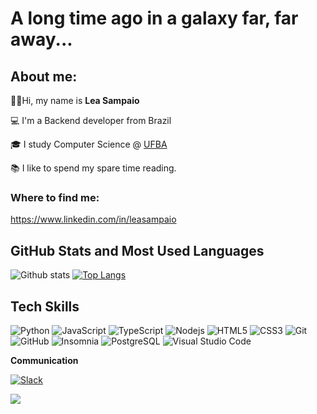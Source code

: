 
# A long time ago in a galaxy far, far away... 



## About me:

:woman_technologist:Hi, my name is  <strong>Lea Sampaio</strong>

 💻 I'm a Backend developer from Brazil

🎓 I study Computer Science @ [UFBA](https://www.ufba.br/)


 📚 I like to spend my spare time reading.


### Where to find me:

https://www.linkedin.com/in/leasampaio



## GitHub Stats and Most Used Languages

![Github stats](https://github-readme-stats.vercel.app/api?username=leasampaio&hide=issues&theme=gruvbox&show_icons=true&hide_border=false&count_private=true&include_all_commits=true&line_height=24.5)
[![Top Langs](https://github-readme-stats.vercel.app/api/top-langs/?username=leasampaio&layout=compact&theme=gruvbox&langs_count=10)](https://github.com/leasampaio/github-readme-stats)


## Tech Skills
![Python](https://img.shields.io/badge/-Python-black?style=flat-square&logo=python)
![JavaScript](https://img.shields.io/badge/-JavaScript-black?style=flat-square&logo=javascript)
![TypeScript](https://img.shields.io/badge/-TypeScript-007ACC?style=flat-square&logo=typescript)
![Nodejs](https://img.shields.io/badge/NodeJs-339933.svg?logo=node.js&logoColor=white)
![HTML5](https://img.shields.io/badge/-HTML5-E34F26?style=flat-square&logo=html5&logoColor=white)
![CSS3](https://img.shields.io/badge/-CSS3-1572B6?style=flat-square&logo=css3)
![Git](https://img.shields.io/badge/-Git-black?style=flat-square&logo=git)
![GitHub](https://img.shields.io/badge/-GitHub-181717?style=flat-square&logo=github)
![Insomnia](https://img.shields.io/badge/-Insomnia-5849BE?style=flat-square&logo=Insomnia&link=https://github.com/ildaneta/)
![PostgreSQL](https://img.shields.io/badge/-PostgreSQL-336791?style=flat-square&logo=postgresql&link=https://github.com/ildaneta/)
![Visual Studio Code](https://img.shields.io/badge/-Visual%20Studio%20Code-007ACC?style=flat-square&logo=VisualStudioCode&link=https://github.com/ildaneta/)

**Communication**

[![Slack](https://img.shields.io/badge/-Slack-4A154B?style=flat-square&logo=Slack&link=https://github.com/ildaneta/)](https://github.com/leasampaio/)

![](https://media.giphy.com/media/3owzVVCtGOpiC6TNdK/giphy.gif)

